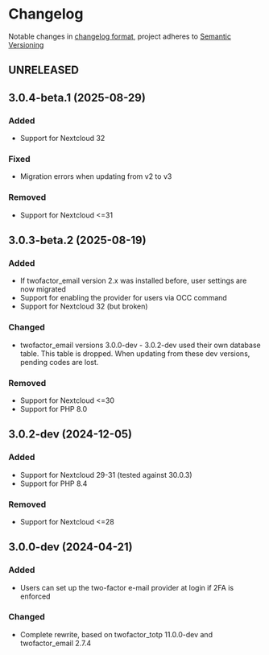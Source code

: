 <!--
  - SPDX-FileCopyrightText: 2016 Nextcloud GmbH and Nextcloud contributors
  - SPDX-License-Identifier: AGPL-3.0-or-later
-->
# Changelog
Notable changes in [changelog format](https://keepachangelog.com/en/1.0.0/), project adheres to [Semantic Versioning](https://semver.org/spec/v2.0.0.html)

## UNRELEASED



## 3.0.4-beta.1 (2025-08-29)

### Added

- Support for Nextcloud 32

### Fixed

- Migration errors when updating from v2 to v3

### Removed

- Support for Nextcloud <=31

## 3.0.3-beta.2 (2025-08-19)

### Added

- If twofactor_email version 2.x was installed before, user settings are now migrated
- Support for enabling the provider for users via OCC command
- Support for Nextcloud 32 (but broken)

### Changed

- twofactor_email versions 3.0.0-dev - 3.0.2-dev used their own database table.
  This table is dropped. When updating from these dev versions, pending codes are lost.

### Removed

- Support for Nextcloud <=30
- Support for PHP 8.0

## 3.0.2-dev (2024-12-05)

### Added

- Support for Nextcloud 29-31 (tested against 30.0.3)
- Support for PHP 8.4

### Removed

- Support for Nextcloud <=28

## 3.0.0-dev (2024-04-21)

### Added

- Users can set up the two-factor e-mail provider at login if 2FA is enforced

### Changed

- Complete rewrite, based on twofactor_totp 11.0.0-dev and twofactor_email 2.7.4
